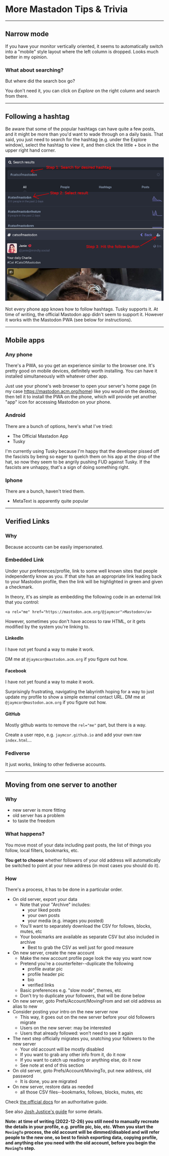 # More Mastadon Tips & Trivia

----------------------------------------------------------------------------

## Narrow mode

If you have your monitor vertically oriented, it seems to automatically
switch into a "mobile" style layout where the left column is dropped.
Looks much better in my opinion.

### What about searching?

But where did the search box go?

You don't need it, you can click on *Explore* on the right column and search
from there.

----------------------------------------------------------------------------

## Following a hashtag

Be aware that some of the popular hashtags can have quite a few posts, and
it might be more than you'd want to wade through on a daily basis.  That said,
you just need to search for the hashtag (e.g. under the Explore window),
select the hashtag to view it, and then click the little + box in the upper
right hand corner.

![Pictorial steps](../images/hashfollowsteps.png)

Not every phone app knows how to follow hashtags.  Tusky supports it.  At time
of writing, the official Mastodon app didn't seem to support it.  However it
works with the Mastodon PWA (see below for instructions).

----------------------------------------------------------------------------

## Mobile apps

### Any phone

There's a PWA, so you get an experience similar to the browser one.
It's pretty good on mobile devices, definitely worth installing.  You
can have it installed simultaneously with whatever other app.

Just use your phone's web browser to open your server's home page (in my case
https://mastodon.acm.org/home) like you would on the desktop, then tell it to
install the PWA on the phone, which will provide yet another "app" icon for
accessing Mastodon on your phone.

### Android

There are a bunch of options, here's what I've tried:

* The Official Mastadon App
* Tusky

I'm currently using Tusky because I'm happy that the developer pissed off the
fascists by being so eager to quelch them on his app at the drop of the hat, so
now they seem to be angrily pushing FUD against Tusky.  If the fascists are
unhappy, that's a sign of doing something right.

### Iphone

There are a bunch, haven't tried them.

* MetaText is apparently quite popular

----------------------------------------------------------------------------

## Verified Links

### Why

Because accounts can be easily impersonated.

### Embedded Link

Under your preferences/profile, link to some well known sites that people
independently know as you.  If that site has an appropriate link leading back
to your Mastodon profile, then the link will be highlighted in green and given
a checkmark.

In theory, it's as simple as embedding the following code in an external
link that you control:

```
<a rel="me" href="https://mastodon.acm.org/@jaymcor">Mastodon</a>
```

However, sometimes you don't have access to raw HTML, or it gets modified
by the system you're linking to.

#### LinkedIn

I have not yet found a way to make it work.

DM me at `@jaymcor@mastodon.acm.org` if you figure out how.

#### Facebook

I have not yet found a way to make it work.

Surprisingly frustrating, navigating the labyrinth hoping for a way to just
update my profile to show a simple external contact URL.  DM me at
`@jaymcor@mastodon.acm.org` if you figure out how.

#### GitHub

Mostly github wants to remove the `rel="me"` part, but there is a way.

Create a user repo, e.g. `jaymcor.github.io` and add your own raw `index.html`...

### Fediverse

It just works, linking to other fediverse accounts.

----------------------------------------------------------------------------

## Moving from one server to another

### Why

* new server is more fitting
* old server has a problem
* to taste the freedom

### What happens?

You move most of your data including past posts, the list of things
you follow, local filters, bookmarks, etc.

**You get to choose** whether followers of your old address will automatically
be switched to point at your new address (in most cases you should do it).

### How

There's a process, it has to be done in a particular order.

* On old server, export your data
  * Note that your "Archive" includes:
    * your liked posts
    * your own posts
    * your media (e.g. images you posted)
  * You'll want to separately download the CSV for follows, blocks, mutes, etc
  * Your bookmarks are available as separate CSV but also included in archive
    * Best to grab the CSV as well just for good measure
* On new server, create the new account
  * Make the new account profile page look the way you want now
  * Pretend you're a counterfeiter--duplicate the following
    * profile avatar pic
    * profile header pic
    * bio
    * verified links
  * Basic preferences e.g. "slow mode", themes, etc
  * Don't try to duplicate your followers, that will be done below
* On new server, goto Prefs/Account/MovingFrom and set old address as alias to new
* Consider posting your intro on the new server now
  * This way, it goes out on the new server before your old followers migrate
  * Users on the new server: may be interested
  * Users that already followed: won't need to see it again
* The next step officially migrates you, snatching your followers to the new server
  * Your old account will be mostly disabled
  * If you want to grab any other info from it, do it now
  * If you want to catch up reading or anything else, do it now
  * See note at end of this section
* On old server, goto Prefs/Account/MovingTo, put new address, old password
  * It is done, you are migrated
* On new server, restore data as needed
  * all those CSV files--bookmarks, follows, blocks, mutes, etc

Check [the official docs](https://docs.joinmastodon.org/user/moving/) for an authoritative guide.

See also [Josh Justice's guide](https://codingitwrong.com/2022/10/10/migrating-a-mastodon-account.html) for some details.

**Note: at time of writing (2022-12-26) you still need to manually recreate the details in your profile, e.g. profile pic, bio, etc.  When you start the `MovingTo` process, the old account will be dimmed/disabled and will refer people to the new one, so best to finish exporting data, copying profile, and anything else you need with the old account, before you begin the `MovingTo` step.**
